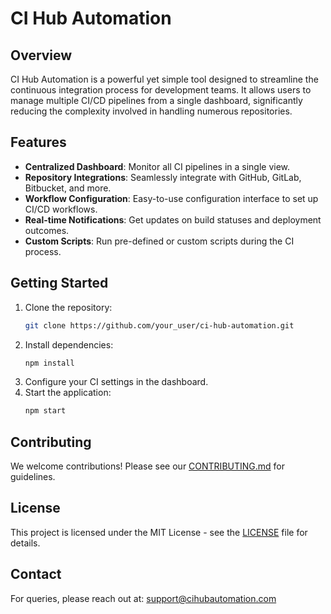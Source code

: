 # CI Hub Automation

## Overview
CI Hub Automation is a powerful yet simple tool designed to streamline the continuous integration process for development teams. It allows users to manage multiple CI/CD pipelines from a single dashboard, significantly reducing the complexity involved in handling numerous repositories.

## Features
- **Centralized Dashboard**: Monitor all CI pipelines in a single view.
- **Repository Integrations**: Seamlessly integrate with GitHub, GitLab, Bitbucket, and more.
- **Workflow Configuration**: Easy-to-use configuration interface to set up CI/CD workflows.
- **Real-time Notifications**: Get updates on build statuses and deployment outcomes.
- **Custom Scripts**: Run pre-defined or custom scripts during the CI process.

## Getting Started
1. Clone the repository:
   ```bash
   git clone https://github.com/your_user/ci-hub-automation.git
   ```
2. Install dependencies:
   ```bash
   npm install
   ```
3. Configure your CI settings in the dashboard.
4. Start the application:
   ```bash
   npm start
   ```

## Contributing
We welcome contributions! Please see our [CONTRIBUTING.md](CONTRIBUTING.md) for guidelines.

## License
This project is licensed under the MIT License - see the [LICENSE](LICENSE) file for details.

## Contact
For queries, please reach out at: support@cihubautomation.com

